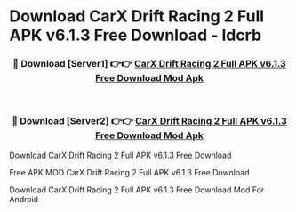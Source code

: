 # Download CarX Drift Racing 2 Full APK v6.1.3 Free Download - ldcrb



<div align="center">
<h3>🔴 Download [Server1] 👉👉 <a href="https://momento.my/?title=CarX_Drift_Racing_2_Full_APK_v6.1.3_Free_Download">CarX Drift Racing 2 Full APK v6.1.3 Free Download Mod Apk</a></h3><br>

<h3>🔴 Download [Server2] 👉👉 <a href="https://momento.my/?title=CarX_Drift_Racing_2_Full_APK_v6.1.3_Free_Download">CarX Drift Racing 2 Full APK v6.1.3 Free Download Mod Apk</a></h3>
</div>



Download CarX Drift Racing 2 Full APK v6.1.3 Free Download 

Free APK MOD CarX Drift Racing 2 Full APK v6.1.3 Free Download 

Download CarX Drift Racing 2 Full APK v6.1.3 Free Download Mod For Android
